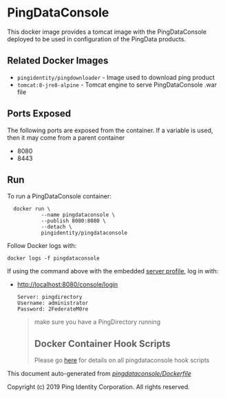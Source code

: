 # PingDataConsole

This docker image provides a tomcat image with the PingDataConsole deployed to be used in configuration of the PingData products.

## Related Docker Images

* `pingidentity/pingdownloader` - Image used to download ping product
* `tomcat:8-jre8-alpine` - Tomcat engine to serve PingDataConsole .war file

## Ports Exposed

The following ports are exposed from the container. If a variable is used, then it may come from a parent container

* 8080
* 8443

## Run

To run a PingDataConsole container:

```text
  docker run \
           --name pingdataconsole \
           --publish 8080:8080 \
           --detach \
           pingidentity/pingdataconsole
```

Follow Docker logs with:

```text
docker logs -f pingdataconsole
```

If using the command above with the embedded [server profile](https://github.com/pingidentity/pingidentity-devops-getting-started/tree/3e994d934049870168c9a53d5c7170bc05b8a8df/docs/docker-images/server-profiles/README.md), log in with:

* [http://localhost:8080/console/login](http://localhost:8080/console/login)

  ```text
  Server: pingdirectory
  Username: administrator
  Password: 2FederateM0re
  ```

  > make sure you have a PingDirectory running
  >
  > ## Docker Container Hook Scripts
  >
  > Please go [here](https://github.com/pingidentity/pingidentity-devops-getting-started/tree/master/docs/docker-images/pingdataconsole/hooks/README.md) for details on all pingdataconsole hook scripts

This document auto-generated from [_pingdataconsole/Dockerfile_](https://github.com/pingidentity/pingidentity-docker-builds/blob/master/pingdataconsole/Dockerfile)

Copyright \(c\) 2019 Ping Identity Corporation. All rights reserved.

